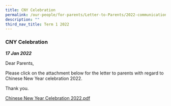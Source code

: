 ```yaml
---
title: CNY Celebration
permalink: /our-people/for-parents/Letter-to-Parents/2022-communications/Term-1-2022/17Jan2022
description: ""
third_nav_title: Term 1 2022
---
```

### CNY Celebration
***17 Jan 2022***

Dear Parents, 

Please click on the attachment below for the letter to parents with regard to Chinese New Year celebration 2022.  
  
Thank you.  
  
[Chinese New Year Celebration 2022.pdf](/files/Chinese%20New%20Year%20Celebration%202022.pdf)